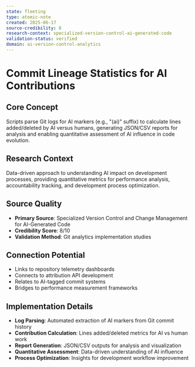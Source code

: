 ```yaml
---
state: fleeting
type: atomic-note
created: 2025-06-17
source-credibility: 8
research-context: specialized-version-control-ai-generated-code
validation-status: verified
domain: ai-version-control-analytics
---
```


# Commit Lineage Statistics for AI Contributions

## Core Concept
Scripts parse Git logs for AI markers (e.g., "(ai)" suffix) to calculate lines added/deleted by AI versus humans, generating JSON/CSV reports for analysis and enabling quantitative assessment of AI influence in code evolution.

## Research Context
Data-driven approach to understanding AI impact on development processes, providing quantitative metrics for performance analysis, accountability tracking, and development process optimization.

## Source Quality
- **Primary Source**: Specialized Version Control and Change Management for AI-Generated Code
- **Credibility Score**: 8/10
- **Validation Method**: Git analytics implementation studies

## Connection Potential
- Links to repository telemetry dashboards
- Connects to attribution API development
- Relates to AI-tagged commit systems
- Bridges to performance measurement frameworks

## Implementation Details
- **Log Parsing**: Automated extraction of AI markers from Git commit history
- **Contribution Calculation**: Lines added/deleted metrics for AI vs human work
- **Report Generation**: JSON/CSV outputs for analysis and visualization
- **Quantitative Assessment**: Data-driven understanding of AI influence
- **Process Optimization**: Insights for development workflow improvement